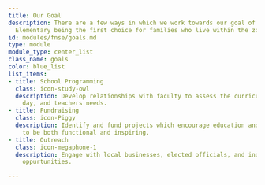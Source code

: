 ```yaml
---
title: Our Goal
description: There are a few ways in which we work towards our goal of North Shore
  Elementary being the first choice for families who live within the zoned district.
id: modules/fnse/goals.md
type: module
module_type: center_list
class_name: goals
color: blue_list
list_items:
- title: School Programming
  class: icon-study-owl
  description: Develop relationships with faculty to assess the curriculum, school
    day, and teachers needs.
- title: Fundraising
  class: icon-Piggy
  description: Identify and fund projects which encourage education and facilities
    to be both functional and inspiring.
- title: Outreach
  class: icon-megaphone-1
  description: Engage with local businesses, elected officials, and individuals regarding
    oppurtunities.

---
```


